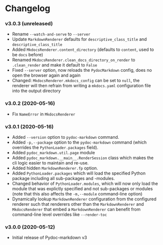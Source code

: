 # Changelog

### v3.0.3 (unreleased)

* Rename `--watch-and-serve` to `--server`
* Update `MarkdownRenderer` defaults for `descriptive_class_title` and
  `descriptive_class_title`
* Added `MkdocsRenderer.content_directory` (defaults to `content`, used to be
  `docs` before)
* Renamed `MkdocsRenderer.clean_docs_directory_on_render` to `.clean_render`
  and make it default to `False`
* Fixed `--server` option, now reloads the `PydocMarkdown` config, does no
  open the browser again and again
* Changed: `MkdocsRenderer.mkdocs_config` can be set to `null`, the renderer
  will then refrain from writing a `mkdocs.yaml` configuration file into the
  output directory

### v3.0.2 (2020-05-16)

* Fix `NameError` in `MkdocsRenderer`

### v3.0.1 (2020-05-16)

* Added `--version` option to `pydoc-markdown` command.
* Added `-p,--package` option to the `pydoc-markdown` command (which overrides
  the `PythonLoader.packages` field).
* Added `pydoc_markdown.util.page` module
* Added `pydoc_markdown.__main__.RenderSession` class which makes the cli
  logic easier to maintain and re-use.
* Added hidden `MarkdownRenderer.fp` option.
* Added `PythonLoader.packages` which will load the specified Python package
  including all sub-packages and -modules.
* Changed behavior of `PythonLoader.modules`, which will now only load the
  module that was explictly specified and not sub-packages or modules (note
  that this also affects the `-m,--module` command-line option)
* Dynamically lookup `MarkdownRenderer` configuration from the configured
  renderer such that renderers other than the `MarkdownRenderer` and
  `MkdocsRenderer` that embed a `MarkdownRenderer` can benefit from command-line
  level overrides like `--render-toc`

### v3.0.0 (2020-05-12)

* Initial release of Pydoc-markdown v3
